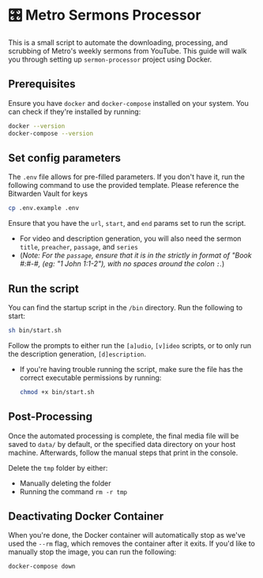 # 🎛️ Metro Sermons Processor

This is a small script to automate the downloading, processing, and scrubbing of
Metro's weekly sermons from YouTube. This guide will walk you through setting up
`sermon-processor` project using Docker.

## Prerequisites

Ensure you have `docker` and `docker-compose` installed on your system. You can
check if they're installed by running:

```bash
docker --version
docker-compose --version
```

## Set config parameters

The `.env` file allows for pre-filled parameters. If you don't have it, run the
following command to use the provided template. Please reference the Bitwarden
Vault for keys

```bash
cp .env.example .env
```

Ensure that you have the `url`, `start`, and `end` params set to run the script.

- For video and description generation, you will also need the sermon `title`,
  `preacher`, `passage`, and `series`
- (_Note: For the `passage`, ensure that it is in the strictly in format of
  "Book #:#-#, (eg: "1 John 1:1-2"), with no spaces around the colon `:`._)

## Run the script

You can find the startup script in the `/bin` directory. Run the following to
start:

```bash
sh bin/start.sh
```

Follow the prompts to either run the `[a]udio`, `[v]ideo` scripts, or to only
run the description generation, `[d]escription`.

- If you're having trouble running the script, make sure the file has the
  correct executable permissions by running:

  ```bash
  chmod +x bin/start.sh
  ```

## Post-Processing

Once the automated processing is complete, the final media file will be saved to
`data/` by default, or the specified data directory on your host machine.
Afterwards, follow the manual steps that print in the console.

Delete the `tmp` folder by either:
- Manually deleting the folder
- Running the command `rm -r tmp`

## Deactivating Docker Container

When you're done, the Docker container will automatically stop as we've used the
`--rm` flag, which removes the container after it exits. If you'd like to
manually stop the image, you can run the following:

```bash
docker-compose down
```

